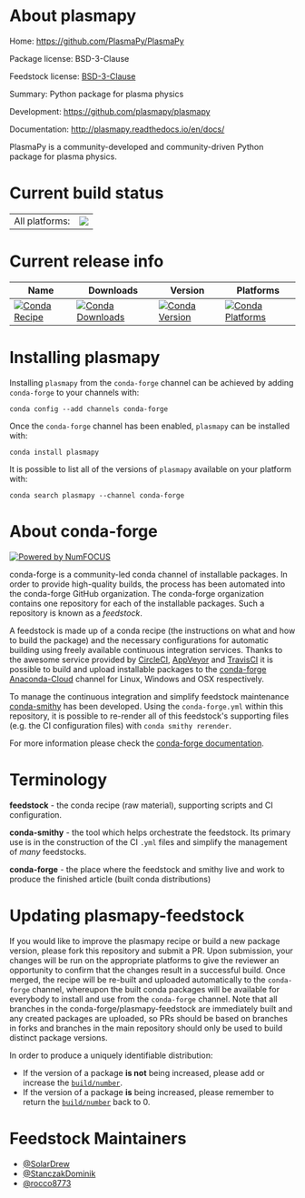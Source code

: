About plasmapy
==============

Home: https://github.com/PlasmaPy/PlasmaPy

Package license: BSD-3-Clause

Feedstock license: [BSD-3-Clause](https://github.com/conda-forge/plasmapy-feedstock/blob/master/LICENSE.txt)

Summary: Python package for plasma physics

Development: https://github.com/plasmapy/plasmapy

Documentation: http://plasmapy.readthedocs.io/en/docs/

PlasmaPy is a community-developed and community-driven Python package for plasma physics.

Current build status
====================


<table><tr><td>All platforms:</td>
    <td>
      <a href="https://dev.azure.com/conda-forge/feedstock-builds/_build/latest?definitionId=6860&branchName=master">
        <img src="https://dev.azure.com/conda-forge/feedstock-builds/_apis/build/status/plasmapy-feedstock?branchName=master">
      </a>
    </td>
  </tr>
</table>

Current release info
====================

| Name | Downloads | Version | Platforms |
| --- | --- | --- | --- |
| [![Conda Recipe](https://img.shields.io/badge/recipe-plasmapy-green.svg)](https://anaconda.org/conda-forge/plasmapy) | [![Conda Downloads](https://img.shields.io/conda/dn/conda-forge/plasmapy.svg)](https://anaconda.org/conda-forge/plasmapy) | [![Conda Version](https://img.shields.io/conda/vn/conda-forge/plasmapy.svg)](https://anaconda.org/conda-forge/plasmapy) | [![Conda Platforms](https://img.shields.io/conda/pn/conda-forge/plasmapy.svg)](https://anaconda.org/conda-forge/plasmapy) |

Installing plasmapy
===================

Installing `plasmapy` from the `conda-forge` channel can be achieved by adding `conda-forge` to your channels with:

```
conda config --add channels conda-forge
```

Once the `conda-forge` channel has been enabled, `plasmapy` can be installed with:

```
conda install plasmapy
```

It is possible to list all of the versions of `plasmapy` available on your platform with:

```
conda search plasmapy --channel conda-forge
```


About conda-forge
=================

[![Powered by NumFOCUS](https://img.shields.io/badge/powered%20by-NumFOCUS-orange.svg?style=flat&colorA=E1523D&colorB=007D8A)](http://numfocus.org)

conda-forge is a community-led conda channel of installable packages.
In order to provide high-quality builds, the process has been automated into the
conda-forge GitHub organization. The conda-forge organization contains one repository
for each of the installable packages. Such a repository is known as a *feedstock*.

A feedstock is made up of a conda recipe (the instructions on what and how to build
the package) and the necessary configurations for automatic building using freely
available continuous integration services. Thanks to the awesome service provided by
[CircleCI](https://circleci.com/), [AppVeyor](https://www.appveyor.com/)
and [TravisCI](https://travis-ci.com/) it is possible to build and upload installable
packages to the [conda-forge](https://anaconda.org/conda-forge)
[Anaconda-Cloud](https://anaconda.org/) channel for Linux, Windows and OSX respectively.

To manage the continuous integration and simplify feedstock maintenance
[conda-smithy](https://github.com/conda-forge/conda-smithy) has been developed.
Using the ``conda-forge.yml`` within this repository, it is possible to re-render all of
this feedstock's supporting files (e.g. the CI configuration files) with ``conda smithy rerender``.

For more information please check the [conda-forge documentation](https://conda-forge.org/docs/).

Terminology
===========

**feedstock** - the conda recipe (raw material), supporting scripts and CI configuration.

**conda-smithy** - the tool which helps orchestrate the feedstock.
                   Its primary use is in the construction of the CI ``.yml`` files
                   and simplify the management of *many* feedstocks.

**conda-forge** - the place where the feedstock and smithy live and work to
                  produce the finished article (built conda distributions)


Updating plasmapy-feedstock
===========================

If you would like to improve the plasmapy recipe or build a new
package version, please fork this repository and submit a PR. Upon submission,
your changes will be run on the appropriate platforms to give the reviewer an
opportunity to confirm that the changes result in a successful build. Once
merged, the recipe will be re-built and uploaded automatically to the
`conda-forge` channel, whereupon the built conda packages will be available for
everybody to install and use from the `conda-forge` channel.
Note that all branches in the conda-forge/plasmapy-feedstock are
immediately built and any created packages are uploaded, so PRs should be based
on branches in forks and branches in the main repository should only be used to
build distinct package versions.

In order to produce a uniquely identifiable distribution:
 * If the version of a package **is not** being increased, please add or increase
   the [``build/number``](https://conda.io/docs/user-guide/tasks/build-packages/define-metadata.html#build-number-and-string).
 * If the version of a package **is** being increased, please remember to return
   the [``build/number``](https://conda.io/docs/user-guide/tasks/build-packages/define-metadata.html#build-number-and-string)
   back to 0.

Feedstock Maintainers
=====================

* [@SolarDrew](https://github.com/SolarDrew/)
* [@StanczakDominik](https://github.com/StanczakDominik/)
* [@rocco8773](https://github.com/rocco8773/)

